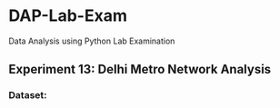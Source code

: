 # DAP-Lab-Exam
Data Analysis using Python Lab Examination

## Experiment 13: Delhi Metro Network Analysis
### Dataset: <a href = "https://drive.google.com/file/d/1pjnnNiHwuwGBQM8dm7m1x_K6-XN9syoL/view?usp=drive_link"></a>

